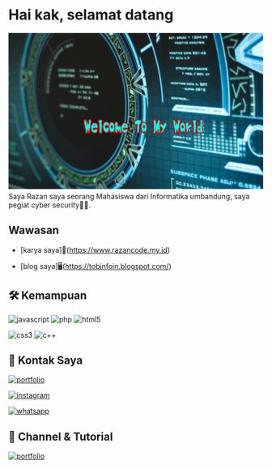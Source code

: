 # Hai kak, selamat datang
![header](https://raw.githubusercontent.com/muhammadrazan999/muhammadrazan999/main/razan.png)
Saya Razan saya seorang Mahasiswa dari Informatika umbandung, saya pegiat cyber security🧑🏻.

## Wawasan

 - [karya saya]📱(https://www.razancode.my.id)

 - [blog saya]🖥️(https://tobinfoin.blogspot.com/)

## 🛠 Kemampuan

![javascript](https://img.shields.io/badge/JavaScript-F7DF1E?style=for-the-badge&logo=javascript&logoColor=black) ![php](https://img.shields.io/badge/PHP-777BB4?style=for-the-badge&logo=php&logoColor=white)
![html5](https://img.shields.io/badge/HTML5-239120?style=for-the-badge&logo=html5&logoColor=white)

![css3](https://img.shields.io/badge/CSS3-1572B6?style=for-the-badge&logo=css3&logoColor=white) ![c++](https://img.shields.io/badge/C%2B%2B-00599C?style=for-the-badge&logo=c%2B%2B&logoColor=white) 





## 🔗 Kontak Saya

[![portfolio](https://img.shields.io/badge/my_portfolio-000?style=for-the-badge&logo=ko-fi&logoColor=white)](https://www.razancode.my.id)

[![instagram](https://img.shields.io/badge/my_instagram-900C3F?style=for-the-badge&logo=instagram&logoColor=white)](https://www.linkedin.com/)

[![whatsapp](https://img.shields.io/badge/chat_me_on_WhatssApp-00A36C?style=for-the-badge&logo=whatsapp&logoColor=white)](https://wa.me/+6287822002484/)

## 🔗 Channel & Tutorial

[![portfolio](https://img.shields.io/badge/YouTube-FF0000?style=for-the-badge&logo=youtube&logoColor=white)](https://youtube.com/channel/UCqAksmkQ7U9PyTrcAn0JxXw)




